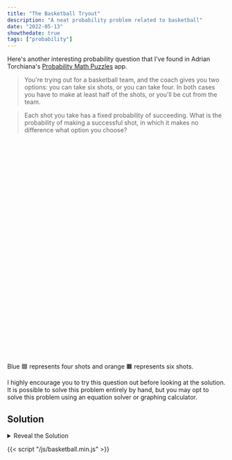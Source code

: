 ```yaml
---
title: "The Basketball Tryout"
description: "A neat probability problem related to basketball"
date: "2022-05-13"
showthedate: true
tags: ["probability"]
---
```


Here's another interesting probability question that I've found in Adrian
Torchiana's [Probability Math Puzzles](https://github.com/atorch/probability_puzzles) app.

> You're trying out for a basketball team, and the coach gives you two options: you can take six shots, or you can take
> four. In both cases you have to make at least half of the shots, or you'll be cut from the team.

> Each shot you take has a fixed probability of succeeding. What is the probability of making a successful shot, in
> which it makes no difference what option you choose?

<style>
@media (prefers-color-scheme: dark) {
    .y.axis-label {
        stroke: white;
    }
    .x.axis-label {
        stroke: white;
    }
}
</style>

<div id="plot" style="text-align: center; height: 500px;"></div>

Blue :blue_square: represents four shots and orange :orange_square: represents six shots.

I highly encourage you to try this question out before looking at the solution. It is possible to solve this problem
entirely by hand, but you may opt to solve this problem using an equation solver or graphing calculator.

## Solution

<details>
<summary>Reveal the Solution</summary>
<p>As you can see, it looks like \( 0.6 \) is the solution, but why?</p>

For fixed probabilities, the [binomial distribution](https://en.wikipedia.org/wiki/Binomial_distribution) is used.

<p>
\[
P_x = {n \choose x} p^x \left( 1-p \right)^{n-x}
\]
</p>

where:

* <p>\( P \): binomial probability</p>
* <p>\( p \): probability of success on a single trial</p>
* <p>\( x \): number of times for a specific outcome within \( n \) trials</p>
* <p>\( n \): number of trials</p>
* <p>\( {n \choose x} = \frac{n!}{x!\left(n-x\right)!} \)</p>

<p>Using the binomial distribution formula, we can calculate the probability of making the tryout given four shots, with
fixed probability \( p \).</p>

<p>
\begin{aligned}
P_4 + P_3 + P_2 &= {4 \choose 4} p^4 \left( 1-p \right)^0 + {4 \choose 3} p^3 \left( 1-p \right)^1 + {4 \choose 2} p^2 \left( 1-p \right)^2 
\\ &= p^4 + 4 p^3 \left( 1-p \right) + 6 p^2 \left( 1-p \right)^2
\\ &= 3 p^4 - 8 p^3 + 6 p^2
\end{aligned}
</p>

We can do the same for six shots.

<p>
\begin{aligned}
P_6 + P_5 + P_4 + P_3 &= {6 \choose 6} p^6 \left( 1-p \right)^0 + {6 \choose 5} p^5 \left( 1-p \right)^1 + {6 \choose 4} p^4 \left( 1-p \right)^2 + {6 \choose 3} p^3 \left( 1-p \right)^3
\\ &= p^6 + 6 p^5 \left( 1-p \right) + 15 p^4 \left( 1-p \right)^2 + 20 p^3 \left( 1-p \right)^3
\\ &= -10 p^6 + 36 p^5 - 45 p^4 + 20 p^3
\end{aligned}
</p>

<p>Now, we need to solve for \( p \),</p>

<p>
\[
3 p^4 - 8 p^3 + 6 p^2 = -10 p^6 + 36 p^5 - 45 p^4 + 20 p^3
\]
</p>

Move to one side,

<p>
\[
-10 p^6 + 36 p^5 - 48 p^4 + 28 p^3 - 6 p^2 = 0
\]
</p>

<p>Simplify a bit (we know that \( p = 0 \) is definitely not a valid solution),</p>

<p>
\[
\frac{-10 p^6 + 36 p^5 - 48 p^4 + 28 p^3 - 6 p^2}{-2 p^2} = \frac{0}{-2 p^2}
\]
\[
5 p^4 - 18 p^3 + 24 p^2 - 14 p + 3 = 0
\]
</p>

Using the [rational root theorem](https://en.wikipedia.org/wiki/Rational_root_theorem) we can brute-force possible
factors relatively easily.

We are left with,

<p>
\[
\left( p - 1 \right)^3 \left( 5p - 3 \right) = 0
\]
</p>

<p>We know that \( p = 1 \) is not a valid solution, hence we solve for \( 5p - 3 = 0 \)</p>

<p>
\[
p = \frac{3}{5} = 0.6
\]
</p>

### A Fun Little Sidenote

Have you noticed that depending on the rules of a game, lower or higher skilled players can be favored?

<p>For basketball shooters with a \( < 0.6 \) shooting percentage, it is more favorable to take four shots.</p>

<p>For basketball shooters with a \( > 0.6 \) shooting percentage, it is more favorable to take six shots.</p>

Parallels can be made to real-life sports, where upsets in hockey are much more common than upsets in basketball.

{{< youtube HNlgISa9Giw >}}

</details>

<script src="https://polyfill.io/v3/polyfill.min.js?features=es6"></script>
<script id="MathJax-script" async src="https://cdn.jsdelivr.net/npm/mathjax@3/es5/tex-mml-chtml.js"></script>
<script src="https://unpkg.com/function-plot/dist/function-plot.js"></script>
{{< script "/js/basketball.min.js" >}}
